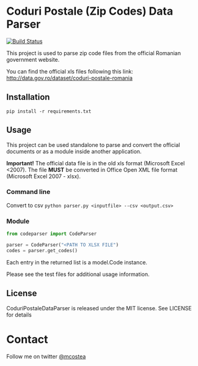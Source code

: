 # Coduri Postale (Zip Codes) Data Parser

[![Build Status](https://travis-ci.org/macostea/CoduriPostaleDataParser.svg?branch=develop)](https://travis-ci.org/macostea/CoduriPostaleDataParser)

This project is used to parse zip code files from the official Romanian government website. 

You can find the official xls files following this link:
http://data.gov.ro/dataset/coduri-postale-romania


## Installation
`pip install -r requirements.txt`

## Usage
This project can be used standalone to parse and convert the official documents or as a module inside another application.

**Important!**
The official data file is in the old xls format (Microsoft Excel <2007). The file **MUST** be converted in Office Open XML file format (Microsoft Excel 2007 - xlsx). 

### Command line
Convert to csv 
`python parser.py <inputfile> --csv <output.csv>`

### Module
```python
from codeparser import CodeParser

parser = CodeParser("<PATH TO XLSX FILE")
codes = parser.get_codes()
```

Each entry in the returned list is a model.Code instance.

Please see the test files for additional usage information.

## License
CoduriPostaleDataParser is released under the MIT license. See LICENSE for details

# Contact
Follow me on twitter [@mcostea](https://twitter.com/mcostea)